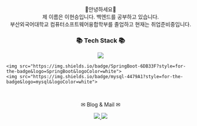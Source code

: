 <p align="center">
👐안녕하세요👐<br>
제 이름은 이현승입니다. 백엔드를 공부하고 있습니다.<br>
부산외국어대학교 컴퓨터소프트웨어융합학부를 졸업하고 현재는 취업준비중입니다.<br>
</p>

<div align=center>
	<h3>📚 Tech Stack 📚</h3>
</div>
<p align="center" display="inline-block">
  <img src="https://img.shields.io/badge/JAVA-007396?style=for-the-badge&logo=java&logoColor=white"> 
    
    <img src="https://img.shields.io/badge/SpringBoot-6DB33F?style=for-the-badge&logo=SpringBoot&logoColor=white">
    <img src="https://img.shields.io/badge/mysql-4479A1?style=for-the-badge&logo=mysql&logoColor=white">
</p><br>
<div align=center>
	<p> ✉ Blog  & Mail ✉</p>
</div>
<div align=center>
	<a href="https://hyse16.github.io">
		<img src="https://img.shields.io/badge/Blog-FF9800?style=flat&logo=Blogger&logoColor=white" />
	</a>
	<a href="mailto:aa3324296@naver.com">
		<img src="https://img.shields.io/badge/Mail-30B980?style=flat&logo=Gmail&logoColor=white" />
	</a>
</div>

<div align=center>
	<br>

</br>
